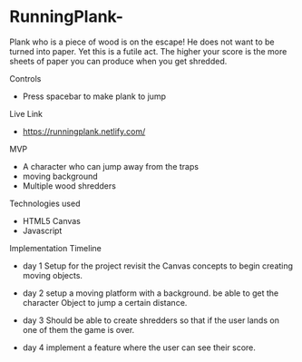 # RunningPlank-

Plank who is a piece of wood is on the escape! He does not want to be turned into paper. Yet this is a futile act. The higher your score is the more sheets of paper you can produce when you get shredded.

 Controls 
 - Press spacebar to make plank to jump

 Live Link
 - https://runningplank.netlify.com/
 
 MVP
 - A character who can jump away from the traps 
 - moving background
 - Multiple wood shredders

Technologies used
- HTML5 Canvas
- Javascript 

Implementation Timeline

- day 1
Setup for the project revisit the Canvas concepts to begin creating moving objects.

- day 2 
setup a moving platform with a background.
be able to get the character Object to jump a certain distance.

- day 3
Should be able to create shredders so that if the user lands on one of them the game is over.

- day 4 
implement a feature where the user can see their score.
